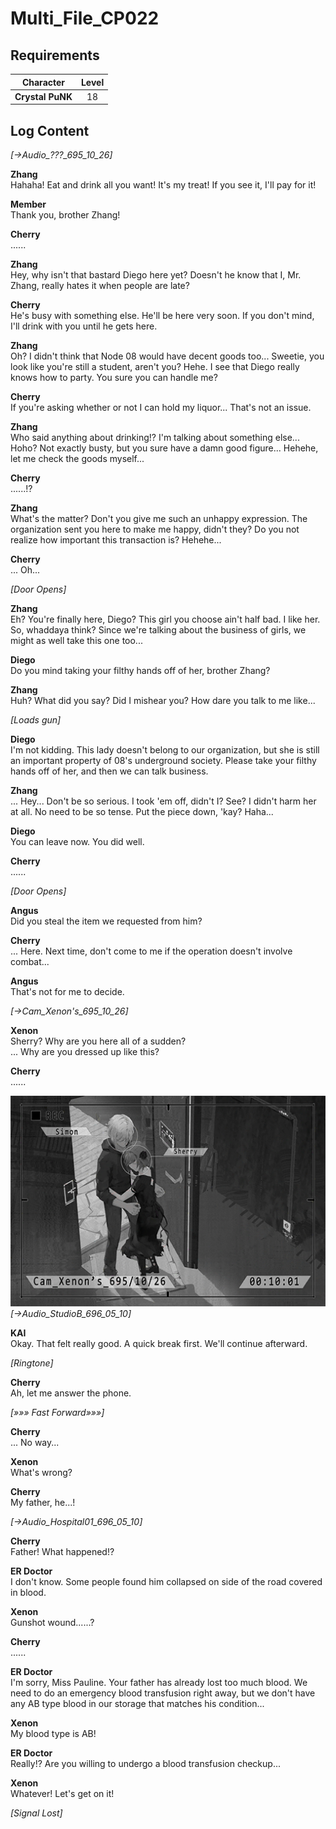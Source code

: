 # Multi_File_CP022
## Requirements
|   Character    |Level|
|----------------|:---:|
|**Crystal PuNK**| 18  |

## Log Content
*[→Audio\_???\_695\_10\_26]*

**Zhang**<br>
Hahaha! Eat and drink all you want! It's my treat! If you see it, I'll pay for it!

**Member**<br>
Thank you, brother Zhang!

**Cherry**<br>
......

**Zhang**<br>
Hey, why isn't that bastard Diego here yet? Doesn't he know that I, Mr. Zhang, really hates it when people are late?

**Cherry**<br>
He's busy with something else. He'll be here very soon. If you don't mind, I'll drink with you until he gets here.

**Zhang**<br>
Oh? I didn't think that Node 08 would have decent goods too... Sweetie, you look like you're still a student, aren't you? Hehe. I see that Diego really knows how to party. You sure you can handle me?

**Cherry**<br>
If you're asking whether or not I can hold my liquor... That's not an issue.

**Zhang**<br>
Who said anything about drinking!? I'm talking about something else... Hoho? Not exactly busty, but you sure have a damn good figure... Hehehe, let me check the goods myself...

**Cherry**<br>
......!?

**Zhang**<br>
What's the matter? Don't you give me such an unhappy expression. The organization sent you here to make me happy, didn't they? Do you not realize how important this transaction is? Hehehe...

**Cherry**<br>
... Oh...

*\[Door Opens\]*

**Zhang**<br>
Eh? You're finally here, Diego? This girl you choose ain't half bad. I like her. So, whaddaya think? Since we're talking about the business of girls, we might as well take this one too...

**Diego**<br>
Do you mind taking your filthy hands off of her, brother Zhang?

**Zhang**<br>
Huh? What did you say? Did I mishear you? How dare you talk to me like...

*\[Loads gun\]*

**Diego**<br>
I'm not kidding. This lady doesn't belong to our organization, but she is still an important property of 08's underground society. Please take your filthy hands off of her, and then we can talk business.

**Zhang**<br>
... Hey... Don't be so serious. I took 'em off, didn't I? See? I didn't harm her at all.  No need to be so tense. Put the piece down, 'kay? Haha...

**Diego**<br>
You can leave now. You did well.

**Cherry**<br>
......

*\[Door Opens\]*

**Angus**<br>
Did you steal the item we requested from him?

**Cherry**<br>
... Here. Next time, don't come to me if the operation doesn't involve combat...

**Angus**<br>
That's not for me to decide.

*[→Cam\_Xenon's\_695\_10\_26]*

**Xenon**<br>
Sherry? Why are you here all of a sudden?<br>
... Why are you dressed up like this?

**Cherry**<br>
......

![chos2401.png](./attachments/chos2401.png)
*[→Audio\_StudioB\_696\_05\_10]*

**KAI**<br>
Okay. That felt really good. A quick break first. We'll continue afterward.

*\[Ringtone\]*

**Cherry**<br>
Ah, let me answer the phone.

*[»»» Fast Forward»»»]*

**Cherry**<br>
... No way...

**Xenon**<br>
What's wrong?

**Cherry**<br>
My father, he...!

*[→Audio\_Hospital01\_696\_05\_10]*

**Cherry**<br>
Father! What happened!?

**ER Doctor**<br>
I don't know. Some people found him collapsed on side of the road covered in blood.

**Xenon**<br>
Gunshot wound......?

**Cherry**<br>
......

**ER Doctor**<br>
I'm sorry, Miss Pauline. Your father has already lost too much blood. We need to do an emergency blood transfusion right away, but we don't have any AB type blood in our storage that matches his condition...

**Xenon**<br>
My blood type is AB!

**ER Doctor**<br>
Really!? Are you willing to undergo a blood transfusion checkup...

**Xenon**<br>
Whatever! Let's get on it!

*[Signal Lost]*
